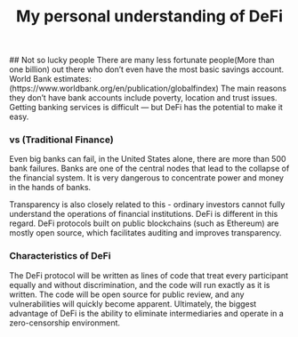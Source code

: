 <h1 align="center"> My personal understanding of DeFi <br></h1>
<br>
<br>
## Not so lucky people
There are many less fortunate people(More than one billion) out there who don’t even have the most basic savings account. World Bank estimates:(https://www.worldbank.org/en/publication/globalfindex)
The main reasons they don’t have bank accounts include poverty, location and trust issues. Getting banking services is difficult — but DeFi has the potential to make it easy.

### <Decentralized Finance> vs (Traditional Finance)
Even big banks can fail, in the United States alone, there are more than 500 bank failures. Banks are one of the central nodes that lead to the collapse of the financial system.
It is very dangerous to concentrate power and money in the hands of banks.

Transparency is also closely related to this - ordinary investors cannot fully understand the operations of financial institutions.
DeFi is different in this regard. DeFi protocols built on public blockchains (such as Ethereum) are mostly open source, which facilitates auditing and improves transparency.

### Characteristics of DeFi
The DeFi protocol will be written as lines of code that treat every participant equally and without discrimination, and the code will run exactly as it is written.
The code will be open source for public review, and any vulnerabilities will quickly become apparent.
Ultimately, the biggest advantage of DeFi is the ability to eliminate intermediaries and operate in a zero-censorship environment.
